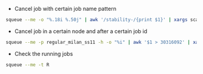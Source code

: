 

- Cancel job with certain job name pattern
```bash
squeue --me -o "%.18i %.50j" | awk '/stability-/{print $1}' | xargs scancel
```


- Cancel job in a certain node and after a certain job id
```bash
squeue --me -p regular_milan_ss11 -h -o "%i" | awk '$1 > 30316092' | xargs scancel
```


- Check the running jobs
```bash
squeue --me -t R
```
